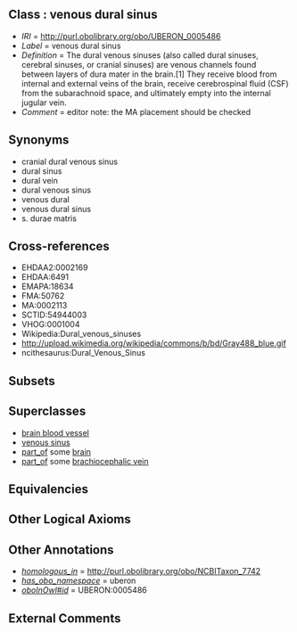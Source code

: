 
## Class : venous dural sinus

 * *IRI* = http://purl.obolibrary.org/obo/UBERON_0005486
 * *Label* = venous dural sinus
 * *Definition* = The dural venous sinuses (also called dural sinuses, cerebral sinuses, or cranial sinuses) are venous channels found between layers of dura mater in the brain.[1] They receive blood from internal and external veins of the brain, receive cerebrospinal fluid (CSF) from the subarachnoid space, and ultimately empty into the internal jugular vein.
 * *Comment* = editor note: the MA placement should be checked

## Synonyms

 * cranial dural venous sinus
 * dural sinus
 * dural vein
 * dural venous sinus
 * venous dural
 * venous dural sinus
 * s. durae matris

## Cross-references

 * EHDAA2:0002169
 * EHDAA:6491
 * EMAPA:18634
 * FMA:50762
 * MA:0002113
 * SCTID:54944003
 * VHOG:0001004
 * Wikipedia:Dural_venous_sinuses
 * http://upload.wikimedia.org/wikipedia/commons/b/bd/Gray488_blue.gif
 * ncithesaurus:Dural_Venous_Sinus

## Subsets


## Superclasses

 * [brain blood vessel](../../UBERON/99/UBERON_0003499.md)
 * [venous sinus](../../UBERON/15/UBERON_0006615.md)
 * [part_of](../../BFO/50/BFO_0000050.md) some [brain](../../UBERON/55/UBERON_0000955.md)
 * [part_of](../../BFO/50/BFO_0000050.md) some [brachiocephalic vein](../../UBERON/11/UBERON_0003711.md)

## Equivalencies


## Other Logical Axioms


## Other Annotations

 * *[homologous_in](../../core#homologous/in/core#homologous_in.md)* = http://purl.obolibrary.org/obo/NCBITaxon_7742
 * *[has_obo_namespace](../../ce/oboInOwl#hasOBONamespace.md)* = uberon
 * *[oboInOwl#id](../../id/oboInOwl#id.md)* = UBERON:0005486

## External Comments


